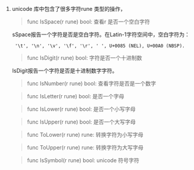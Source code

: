 1. unicode 库中包含了很多字符rune 类型的操作，

   > func IsSpace(r rune) bool: 查看r 是否一个空白字符

   sSpace报告一个字符是否是空白字符。在Latin-1字符空间中，空白字符为：

        '\t', '\n', '\v', '\f', '\r', ' ', U+0085 (NEL), U+00A0 (NBSP).
    
    >func IsDigit(r rune) bool: 字符是否一个十进制数

    IsDigit报告一个字符是否是十进制数字字符。

    > func IsNumber(r rune) bool: 查看字符是否是一个数字

    > func IsLetter(r rune) bool: 是否一个字母

    > func IsLower(r rune) bool: 是否一个小写字母

    > func IsUpper(r rune) bool: 是否一个大写字母

    > func ToLower(r rune) rune: 转换字符为小写字母

    > func ToUpper(r rune) rune: 转换字符为大写字母

    > func IsSymbol(r rune) bool: unicode 符号字符
